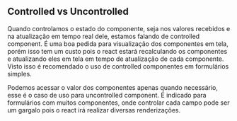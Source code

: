 ## Controlled vs Uncontrolled

Quando controlamos o estado do componente, seja nos valores recebidos e na atualização em tempo real dele, estamos falando de controlled component. É uma boa pedida para visualização dos componentes em tela, porém isso tem um custo pois o react estará recalculando os componentes e atualizando eles em tela em tempo de atualização de cada componente. Visto isso é recomendado o uso de controlled componentes em formulários simples.

Podemos acessar o valor dos componentes apenas quando necessário, esse é o caso de uso para uncontrolled component. É indicado para formulários com muitos componentes, onde controlar cada campo pode ser um gargalo pois o react irá realizar diversas renderizações.